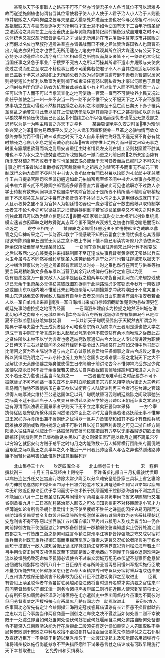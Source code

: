 <!-- { "loadSidebar": true } -->
　　某窃以天下多事取人之路虽不可不广然亦当使君子小人各当其位不可以艰难多故而遂逆施倒植也何谓各当其位常使君子使人小人使于人君子治人小人治于人则虽市井屠贩之人鸡鸣狗盗之伎与夫羣盗大猾杂处并进而无害也况今与汉髙祖时不同汉髙祖起匹夫方与豪杰竞逐争天下所用将才策士耳不如今立国有天下二百年所谓圣智之法适治之具具在主上绍业垂统正当与贤能内维持纪纲外攘备冦敌虽难难之时不可失体统也又况汉髙所取皆寔名将之才世乱无所用适在市井屠贩中耳非取市井屠贩之才而假以名位也至叔孙通所进羣盗亦皆善战而已不使之经体赞治谋国牧人也萧曹虽出刀笔吏亦贤相之才也世乱无所用适在刀笔吏中耳观其所立识大谋逺又有公天下之心持身以防谨佐治以清净有后世名相硕儒之所愧叹而莫及者皆不可一槩论也某窃忧当国任事之贤急于事业广于捜罗不究古人之所以而操其所谓不遗市井屠贩与夫使贪使过之说而思之至取之不精也事业诚不可缓矣若使君子小人不当其位则适足以败事而已盖数十年来以凶狠犯上无所顾忌者为敢为以刻薄贪躁夸诞不逊者为智谞以居家则持吏短长为奸利以致富为吏则御下如束湿任喜怒以骋私者为才豪以伺顔色于眉睫之间射权利于角逐之防者为机警若此类者虽小有才可以使于人而不可居师表一方之任可以治于人而不可以当承流宣化之地可使効一官营一事而不可使牧养小民又况过此任乎盖使之当一州一州不安当一路一路不安不惟不安又不服天下之人不安不服而求事功之立岂可得也不然极其凶躁之心射利之术则亦至于乱亡而巳矣天下赤子罹兵革离乱之余若又引此曹以临其上使依势倚法以肆其毒斯亦不仁之甚矣譬如以莛为柱以狼牧羊有倾压伤残而已此区区不恤纬之心所以强聒而深忧者也愿公无忽浅鄙之思苟以为是一为明主精言之亦天下之幸也
　　某尝窃谓承平久安之时革亊为难创业兴衰之时革事为易葢承平久安之时人皆乐因循积侥幸一旦革之必骇物情而敛众怨终亦掣肘而不得行故曰艰虞之时天下之人自非乐祸怙终好乱不逞无贤不肖必有忧时捄死之心庶几休息之望茍诚心庇民革去害则亦惟上之所为而已譬之居室无事之时虽有蠧壊思欲葺而新之则居安者重迁主财者惜费左支则右倾工坚则材窳葢不胜其难也不幸为水火之所垫焚盗贼之所戕毁势必一撤而更之凡前日商之所未定面势有所未安材植之有朽败者于斯时也革因去取必使至于无可恨者而后已抑时之不可失也事之所当革者姑以重爵禄省冗官裁侥幸言之祖宗之时建官不多而事无不举元丰官制既行文物大备而不尽除时中书舍人曾巩赵彦若而已林希以馆职为礼部郎中犹兼著作王古自提举官除司农丞其初遴选如此元祐加宻焉至绍圣间中书舍人给事亦多两贠尚书省六曹长贰不尽除卿少郎官阙多郎官宿直六曹通轮此可见也馆职亦不过数人杂学士待制有数未闻阙亊遗才也自崇宁初除官皆足于是所选不精所选不精则官职稍轻而下不厌服矣又从官之中每有迁移贬责多不补以旧人俾之出入更用但欲成就门下之人且示权势之盛不复为官择人为朝廷惜名器也一嵗必增従官十数由他岐以取待制学士者又不论也今亦可以循祖宗之旧使爵禄稍重乎若省従官革侥幸又不可失之时也然何独此耳凡可以改为建立使足以去害而裕国家者此其时矣此太祖所以创业垂统规模宏逺者亦因草昧之时故得従其志耳今虽不同然兴衰拨乱之初也作室之喻愚闇窃以论近之
　　寄李丞相劄子
　　某罪废之余驽懦狂瞽近者不胜惓惓畎亩之诚敢以蠡管之见仰裨听采之万一伏防荅以教字下情感戢不知所云藿食余生隠忧多虑忘其浅鄙继欲有陈頋自屛丘园誓无闻达之念不敢上书阙下懐不能已用渎钧听庶几少助啓沃之际余议所及僭冒皇恐谨条具如左
　　一窃闻车驾尚且驻跸梁宋此得计也不惟变故之后以系西北之心兼奏报往来指踪制画不至辽逺或失事机昔者黄帝居无常处以兵车为卫今虽与古不同然亦经纶草昧圣人焦劳勤俭不遑宁处之时也若驻跸梁宋以据天下之冲缮治建康以为时巡之所备御有素顺动以时亦一时之策也然行在百司与供奉等物要当简易稍略繁文多备车乘以当营卫其余冗从或俾舟行权时之宜窃以为便
　　一窃有愚虑妄意万一自来敌人入冦率是因我之粮两年以来皆自河北河东而来刼掠残破谅已无余千里萧条必无供亿兼彼既圗割据则于此两路理必少寛窃虑今秋万一南牧却恐或自山东以趋内地不惟前此未到城邑聚落可以剽攘兼亦冲我衿喉出于不意某虽不晓山东道路但去冬传闻敌人辎重有自单州去者又闻向日山东羣盗有海州招安者若金人以一军自单州出来直南京一军自海州出来或自徐趋泗截断淮楚则为患益深更乞朝廷先事防虑控扼之地宻为经画
　　一窃闻泗州建府实为控扼之地然泗州城在淮北切恐淮之南岸不可无城以置仓库务军营官府所有北城谅须亦有措置况今已是深夏不日秋凉愿惜分隂如救焚溺
　　一伏以新天子聪明圣武出于天縦然古所谓念终始典于学与夫监于先王成宪者固不可略也髙宗所以为商中兴王者用是道也使大学之道成于胷中则其于听言应物出入起居发号施令岂不恢恢然有余地而唯理之従哉此古之贤佐所以未尝不以学为言者也愿选端亮敦厚通知古今大体之人专以侍讲读为职使之日侍天子左右以备顾问不必俟开经筵也要令出入禁闼常在上前如汉侍中尚书郎之比清闲之宴为圣主陈说治道与古之正心诚意修身爱物任贤御事之宜古今成败之事亦所以资缉熙光明之万一非小补也况上方焦劳念国步之艰难懐二圣之北狩天下之大不足解忧谅无燕豫便嬖之娱矣傥使儒生日奉简编于前讲论古今不惟仰裨海岳亦足少寛圣懐以度永日岂不贤于余事哉若夫使沾沾自喜截截谝言倾险浅躁利口嗜进之人为之又不若无之为愈也此葢当今急务之一
　　一古者虽在艰难草创之时纪纲亦不可不振献替尤不可不闻葢一事失宜不比平时立能致患肃宗方在凤翔李勉为御史大夫老将乘马阙门弹劾不置徳宗虽在奉天欲以试衔官与人陆贽论列再三今者行在台谏之官谅须得人端厚诚实维持至公通达国体足以开广聪明献替可否则朝廷黜陟之间政事弛张之际莫不适于事理当于人心矣夫日亲讲读以资圣学妙选台谏以正朝廷此事之本源也岂有源清而流浊表正而景邪者乎则天下无不立之事矣狂瞽仰幸采择
　　一方今宰执侍従固是安危所繋休戚实同然诸路帅臣比之平时尤当慎选若诸路抚绥无事不惟屏卫王家抑亦兵食所出兼不贻朝廷之忧得以一旦并力备御燮和如其不然小有蠢动兵旅既难抽发馈饷或致阙供扰溃之虞不可胜计且以迩日浙西利害观之可见二浙自经方贼陆梁人往往喜乱倪贼比作一路振骇赖安抚司绥御措画有方卒以无事葢贼徒初欲出而肆掠径钱塘则官兵巳集欲胁诱乡民以广徒众则保伍素严是以数月之间不离巢穴卒以穷廹乞就招安何方贼于成平之时旬月之内能致数十万人掉臂横行围陷州府而倪贼当艰危之际以勤王之余半年之久不能近一严州者此帅臣得人与否之异也然则诸路帅臣不当轻付葢利害如此惟朝廷加意僭越死罪











　　北山集巻三十六
　　钦定四库全书
　　北山集巻三十七　　　　　宋　程俱　撰状劄三
　　十月五日车驾经由上殿劄子
　　臣昨备贠礼部自三月初震骇忧愤即以病告连乞外任又乞宫庙乃防除太常少卿臣以分义难安皇恐卧家三具状上省乞寝除命力伸前恳遂防除知秀州至四月十日被受勅差不敢复辞黾勉赴任到官以来竭尽疲驽幸无旷败近臣僚论臣优于学问而劣于权术长于抚绥而短于控御恐海道有不测之虞臣不能当闰八月十二日奉圣防程某与闲慢州军两易臣寻具状申尚书省乞早赐施行又准省劄备奉九月十二日圣防程某治郡人颇安之可依旧知秀州更不对移臣疏逺小官才力绵薄诚如论者所言圣朝仁厚爱惜士类不使坐疲輭不胜任之诛量能因任许易闲郡而又继防知察复赐奨誉令复故常非臣糜陨所能报塞然臣窃有诚悃非敢为身实系社稷朝廷安危利害不得不陈窃以浙西临江五州军自镇江至秀州五郡用人及戍兵皆当如一仍各向前捍御方能不使强冦渡江如四郡备御甚坚一郡稍弱使彼谍知虚实止従弱处渡江则四郡之功一时皆废二浙之祸何可胜言今镇江常州平江等郡皆择强能之守又戍以宿将重兵而秀州既无重兵捍御江海而臣绵薄军旅之事素未更尝又况如论者所言劣于权术而短于控御万一敌人谍知紧慢止循北岸抹过镇江常苏等界直犯秀州松江海岸若土军弓手用命奋击尚可支梧但彼既至下流即是置之死地葢向下则惮于洋海欲返则难溯逆流以彼悍强仍致死命如臣孤弱必误使令不过率众婴城万死无益伏望圣慈察臣危恳皆出悃诚特赐指挥检防闰八月十二日臣僚所论与所降圣旨两易闲慢州军指挥施行臣敢不量力所能安辑民伍仰报圣恩仍乞亟命大臣精择秀州守臣及分宿将重兵屯戍边岸庶几五州协力或保无他利害不轻非敢为臣私计臣不胜激切俟罪之至取进止
　　臣辄有管见上渎圣聪今者车驾虽暂驻吴越如临江诸将当时遣有名望才实清要之官往来军前问劳督趋责以守御江津一则务令诸屯声援聨属二则行在近臣人使常到军前将士之心有所归系如唐武宗征泽潞时诸宿将在屯亦遣御史中丞李囘督战今虽事势不同彼时但问劳督责使之声援相接心有系属庶几稍有固志亦一助焉取进止
　　臣窃以古人临事圗功必皆先有定计今兹御捍江海戡定冦戎睿算庙谟谅有长计臣愚不揆冒献畎亩之忠以为目今事势当作两段商量一则御之江岸使之决不得渡当如何处置二则不幸彼既于一处渡江即当如何处置何处设伏何处把截何处堰闸当决何处道路当断何处备御令不能深入江南西浙决能为行在后拒此二段须先有定计譬如善奕之人先圗取胜不幸局势既败则于既败之中料理收拾不至狼狈其后段亟当议定愿先作蜡弹付之左右仆射及宣抚近臣万一不幸彼于荆楚以至秀州忽于一处渡江逺郡未及知觉即各用蜡弹行与诸将诸州按以施行尚能捄急不至失措臣愿陛下试采愚言付之庙论或有可取早赐施行天下幸甚取进止
　　乞免秀州和买绢奏状
